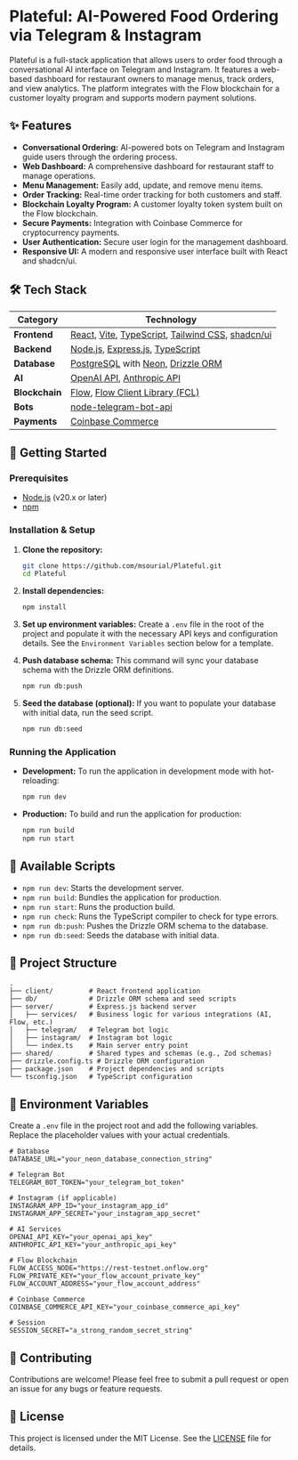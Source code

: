 # Plateful: AI-Powered Food Ordering via Telegram & Instagram

Plateful is a full-stack application that allows users to order food through a conversational AI interface on Telegram and Instagram. It features a web-based dashboard for restaurant owners to manage menus, track orders, and view analytics. The platform integrates with the Flow blockchain for a customer loyalty program and supports modern payment solutions.

## ✨ Features

- **Conversational Ordering:** AI-powered bots on Telegram and Instagram guide users through the ordering process.
- **Web Dashboard:** A comprehensive dashboard for restaurant staff to manage operations.
- **Menu Management:** Easily add, update, and remove menu items.
- **Order Tracking:** Real-time order tracking for both customers and staff.
- **Blockchain Loyalty Program:** A customer loyalty token system built on the Flow blockchain.
- **Secure Payments:** Integration with Coinbase Commerce for cryptocurrency payments.
- **User Authentication:** Secure user login for the management dashboard.
- **Responsive UI:** A modern and responsive user interface built with React and shadcn/ui.

## 🛠️ Tech Stack

| Category      | Technology                                                                                                  |
|---------------|-------------------------------------------------------------------------------------------------------------|
| **Frontend**  | [React](https://reactjs.org/), [Vite](https://vitejs.dev/), [TypeScript](https://www.typescriptlang.org/), [Tailwind CSS](https://tailwindcss.com/), [shadcn/ui](https://ui.shadcn.com/) |
| **Backend**   | [Node.js](https://nodejs.org/), [Express.js](https://expressjs.com/), [TypeScript](https://www.typescriptlang.org/)                                      |
| **Database**  | [PostgreSQL](https://www.postgresql.org/) with [Neon](https://neon.tech/), [Drizzle ORM](https://orm.drizzle.team/)                                |
| **AI**        | [OpenAI API](https://openai.com/docs), [Anthropic API](https://www.anthropic.com/)                                                                |
| **Blockchain**| [Flow](https://flow.com/), [Flow Client Library (FCL)](https://docs.onflow.org/fcl/)                                                              |
| **Bots**      | [node-telegram-bot-api](https://github.com/yagop/node-telegram-bot-api)                                       |
| **Payments**  | [Coinbase Commerce](https://commerce.coinbase.com/)                                                               |

## 🚀 Getting Started

### Prerequisites

- [Node.js](https://nodejs.org/en/) (v20.x or later)
- [npm](https://www.npmjs.com/)

### Installation & Setup

1.  **Clone the repository:**
    ```bash
    git clone https://github.com/msourial/Plateful.git
    cd Plateful
    ```

2.  **Install dependencies:**
    ```bash
    npm install
    ```

3.  **Set up environment variables:**
    Create a `.env` file in the root of the project and populate it with the necessary API keys and configuration details. See the `Environment Variables` section below for a template.

4.  **Push database schema:**
    This command will sync your database schema with the Drizzle ORM definitions.
    ```bash
    npm run db:push
    ```

5.  **Seed the database (optional):**
    If you want to populate your database with initial data, run the seed script.
    ```bash
    npm run db:seed
    ```

### Running the Application

- **Development:**
  To run the application in development mode with hot-reloading:
  ```bash
  npm run dev
  ```

- **Production:**
  To build and run the application for production:
  ```bash
  npm run build
  npm run start
  ```

## 📜 Available Scripts

- `npm run dev`: Starts the development server.
- `npm run build`: Bundles the application for production.
- `npm run start`: Runs the production build.
- `npm run check`: Runs the TypeScript compiler to check for type errors.
- `npm run db:push`: Pushes the Drizzle ORM schema to the database.
- `npm run db:seed`: Seeds the database with initial data.

## 📁 Project Structure

```
.
├── client/         # React frontend application
├── db/             # Drizzle ORM schema and seed scripts
├── server/         # Express.js backend server
│   ├── services/   # Business logic for various integrations (AI, Flow, etc.)
│   ├── telegram/   # Telegram bot logic
│   ├── instagram/  # Instagram bot logic
│   └── index.ts    # Main server entry point
├── shared/         # Shared types and schemas (e.g., Zod schemas)
├── drizzle.config.ts # Drizzle ORM configuration
├── package.json    # Project dependencies and scripts
└── tsconfig.json   # TypeScript configuration
```

## 🔑 Environment Variables

Create a `.env` file in the project root and add the following variables. Replace the placeholder values with your actual credentials.

```env
# Database
DATABASE_URL="your_neon_database_connection_string"

# Telegram Bot
TELEGRAM_BOT_TOKEN="your_telegram_bot_token"

# Instagram (if applicable)
INSTAGRAM_APP_ID="your_instagram_app_id"
INSTAGRAM_APP_SECRET="your_instagram_app_secret"

# AI Services
OPENAI_API_KEY="your_openai_api_key"
ANTHROPIC_API_KEY="your_anthropic_api_key"

# Flow Blockchain
FLOW_ACCESS_NODE="https://rest-testnet.onflow.org"
FLOW_PRIVATE_KEY="your_flow_account_private_key"
FLOW_ACCOUNT_ADDRESS="your_flow_account_address"

# Coinbase Commerce
COINBASE_COMMERCE_API_KEY="your_coinbase_commerce_api_key"

# Session
SESSION_SECRET="a_strong_random_secret_string"
```

## 🤝 Contributing

Contributions are welcome! Please feel free to submit a pull request or open an issue for any bugs or feature requests.

## 📄 License

This project is licensed under the MIT License. See the [LICENSE](LICENSE) file for details.
